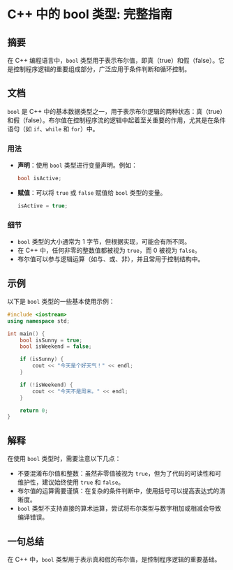 <!--
Meta Description: # C++ 中的 bool 类型: 完整指南 ## 摘要 在 C++ 编程语言中，`bool` 类型用于表示布尔值，即真（true）和假（false）。它是控制程序逻辑的重要组成部分，广泛应用于条件判断和循环控制。 ## 文档 `bool` 是 C++ 中的基本数据类型之一，用于表示布尔逻辑的两种状...
Meta Keywords: bool, true, false, cpp, isactive
-->

# C++ 中的 bool 类型: 完整指南

## 摘要
在 C++ 编程语言中，`bool` 类型用于表示布尔值，即真（true）和假（false）。它是控制程序逻辑的重要组成部分，广泛应用于条件判断和循环控制。

## 文档
`bool` 是 C++ 中的基本数据类型之一，用于表示布尔逻辑的两种状态：真（true）和假（false）。布尔值在控制程序流的逻辑中起着至关重要的作用，尤其是在条件语句（如 `if`、`while` 和 `for`）中。

### 用法
- **声明**：使用 `bool` 类型进行变量声明。例如：
  ```cpp
  bool isActive;
  ```
- **赋值**：可以将 `true` 或 `false` 赋值给 `bool` 类型的变量。
  ```cpp
  isActive = true;
  ```

### 细节
- `bool` 类型的大小通常为 1 字节，但根据实现，可能会有所不同。
- 在 C++ 中，任何非零的整数值都被视为 `true`，而 0 被视为 `false`。
- 布尔值可以参与逻辑运算（如与、或、非），并且常用于控制结构中。

## 示例
以下是 `bool` 类型的一些基本使用示例：

```cpp
#include <iostream>
using namespace std;

int main() {
    bool isSunny = true;
    bool isWeekend = false;

    if (isSunny) {
        cout << "今天是个好天气！" << endl;
    }

    if (!isWeekend) {
        cout << "今天不是周末。" << endl;
    }

    return 0;
}
```

## 解释
在使用 `bool` 类型时，需要注意以下几点：
- 不要混淆布尔值和整数：虽然非零值被视为 `true`，但为了代码的可读性和可维护性，建议始终使用 `true` 和 `false`。
- 布尔值的运算需要谨慎：在复杂的条件判断中，使用括号可以提高表达式的清晰度。
- `bool` 类型不支持直接的算术运算，尝试将布尔类型与数字相加或相减会导致编译错误。

## 一句总结
在 C++ 中，`bool` 类型用于表示真和假的布尔值，是控制程序逻辑的重要基础。